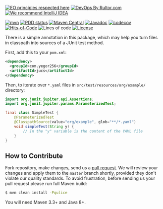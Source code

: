 [![EO principles respected here](https://www.elegantobjects.org/badge.svg)](https://www.elegantobjects.org)
[![DevOps By Rultor.com](http://www.rultor.com/b/yegor256/jucs)](http://www.rultor.com/p/yegor256/jucs)
[![We recommend IntelliJ IDEA](https://www.elegantobjects.org/intellij-idea.svg)](https://www.jetbrains.com/idea/)

[![mvn](https://github.com/yegor256/jucs/actions/workflows/mvn.yml/badge.svg)](https://github.com/yegor256/jucs/actions/workflows/mvn.yml)
[![PDD status](http://www.0pdd.com/svg?name=yegor256/jucs)](http://www.0pdd.com/p?name=yegor256/jucs)
[![Maven Central](https://img.shields.io/maven-central/v/com.yegor256/jucs.svg)](https://maven-badges.herokuapp.com/maven-central/com.yegor256/jucs)
[![Javadoc](http://www.javadoc.io/badge/com.yegor256/jucs.svg)](http://www.javadoc.io/doc/com.yegor256/jucs)
[![codecov](https://codecov.io/gh/yegor256/jucs/branch/master/graph/badge.svg)](https://codecov.io/gh/yegor256/jucs)
[![Hits-of-Code](https://hitsofcode.com/github/yegor256/jucs)](https://hitsofcode.com/view/github/yegor256/jucs)
![Lines of code](https://img.shields.io/tokei/lines/github/yegor256/jucs)
[![License](https://img.shields.io/badge/license-MIT-green.svg)](https://github.com/yegor256/jucs/blob/master/LICENSE.txt)

There is a simple annotation in this package, which may help you
turn files in classpath into sources of a JUnit test method.

First, add this to your `pom.xml`:

```xml
<dependency>
  <groupId>com.yegor256</groupId>
  <artifactId>jucs</artifactId>
</dependency>
```

Then, to iterate over `*.yaml` files in `src/test/resources/org/example/` directory:

```java
import org.junit.jupiter.api.Assertions;
import org.junit.jupiter.params.ParameterizedTest;

final class SimpleTest { 
    @ParameterizedTest
    @ClasspathSource(value="org/example", glob="**/*.yaml")
    void simpleTest(String y) {
        // In the "y" variable is the content of the YAML file
    }
}
```

## How to Contribute

Fork repository, make changes, send us a [pull request](https://www.yegor256.com/2014/04/15/github-guidelines.html).
We will review your changes and apply them to the `master` branch shortly,
provided they don't violate our quality standards. To avoid frustration,
before sending us your pull request please run full Maven build:

```bash
$ mvn clean install -Pqulice
```

You will need Maven 3.3+ and Java 8+.
